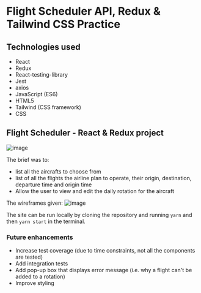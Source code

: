 # Flight Scheduler API, Redux & Tailwind CSS Practice



## Technologies used
* React
* Redux
* React-testing-library
* Jest
* axios
* JavaScript (ES6)
* HTML5
* Tailwind (CSS framework)
* CSS

## Flight Scheduler - React & Redux project

![image](https://user-images.githubusercontent.com/47919053/107528737-11af8b80-6bb2-11eb-956f-5e8a0b8d6a7e.png)


The brief was to:
* list all the aircrafts to choose from
* list of all the flights the airline plan to operate, their origin, destination, departure time and origin time
* Allow the user to view and edit the daily rotation for the aircraft

The wireframes given: 
![image](https://user-images.githubusercontent.com/47919053/107529269-9b5f5900-6bb2-11eb-909a-014a4b4b4045.png)



The site can be run locally by cloning the repository and running ```yarn``` and then ```yarn start``` in the terminal.

### Future enhancements
* Increase test coverage (due to time constraints, not all the components are tested)
* Add integration tests
* Add pop-up box that displays error message (i.e. why a flight can't be added to a rotation)
* Improve styling

